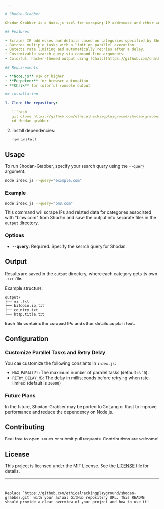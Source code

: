 ```yaml
---

# Shodan-Grabber

Shodan-Grabber is a Node.js tool for scraping IP addresses and other information from Shodan's web interface. It utilizes Puppeteer for web scraping and handles rate limits by implementing retries with delays. The tool can run multiple scraping tasks in parallel and outputs the data to text files.

## Features

- Scrapes IP addresses and details based on categories specified by Shodan.
- Batches multiple tasks with a limit on parallel execution.
- Detects rate limiting and automatically retries after a delay.
- Customizable search query via command-line arguments.
- Colorful, hacker-themed output using [Chalk](https://github.com/chalk/chalk).

## Requirements

- **Node.js** v16 or higher
- **Puppeteer** for browser automation
- **Chalk** for colorful console output

## Installation

1. Clone the repository:

   ```bash
   git clone https://github.com/ethicalhackingplayground/shodan-grabber.git
   cd shodan-grabber
   ```

2. Install dependencies:

   ```bash
   npm install
   ```

## Usage

To run Shodan-Grabber, specify your search query using the `--query` argument.

```bash
node index.js --query="example.com"
```

### Example

```bash
node index.js --query="bmw.com"
```

This command will scrape IPs and related data for categories associated with "bmw.com" from Shodan and save the output into separate files in the `output` directory.

### Options

- **--query**: Required. Specify the search query for Shodan.

## Output

Results are saved in the `output` directory, where each category gets its own `.txt` file.

Example structure:

```
output/
├── asn.txt
├── bitcoin.ip.txt
├── country.txt
└── http.title.txt
```

Each file contains the scraped IPs and other details as plain text.

## Configuration

### Customize Parallel Tasks and Retry Delay

You can customize the following constants in `index.js`:

- `MAX_PARALLEL`: The maximum number of parallel tasks (default is `10`).
- `RETRY_DELAY_MS`: The delay in milliseconds before retrying when rate-limited (default is `30000`).

### Future Plans

In the future, Shodan-Grabber may be ported to GoLang or Rust to improve performance and reduce the dependency on Node.js.

## Contributing

Feel free to open issues or submit pull requests. Contributions are welcome!

## License

This project is licensed under the MIT License. See the [LICENSE](LICENSE) file for details.

---
```


Replace `https://github.com/ethicalhackingplayground/shodan-grabber.git` with your actual GitHub repository URL. This README should provide a clear overview of your project and how to use it!

